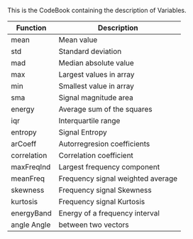 This is the CodeBook containing the description of Variables.





Function | Description
-------- | --------
mean | Mean value
std | Standard deviation
|mad | Median absolute value|
|max | Largest values in array|
|min | Smallest value in array|
|sma | Signal magnitude area|
|energy | Average sum of the squares|
|iqr | Interquartile range|
|entropy | Signal Entropy|
|arCoeff | Autorregresion coefficients|
|correlation | Correlation coefficient|
|maxFreqInd | Largest frequency component|
|meanFreq | Frequency signal weighted average|
|skewness | Frequency signal Skewness|
|kurtosis | Frequency signal Kurtosis|
|energyBand | Energy of a frequency interval|
|angle Angle | between two vectors|
